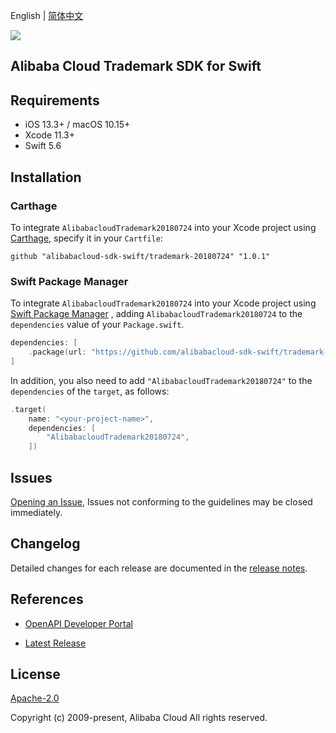 English | [简体中文](README-CN.md)

![](https://aliyunsdk-pages.alicdn.com/icons/AlibabaCloud.svg)

## Alibaba Cloud Trademark SDK for Swift

## Requirements

- iOS 13.3+ / macOS 10.15+
- Xcode 11.3+
- Swift 5.6

## Installation

### Carthage

To integrate `AlibabacloudTrademark20180724` into your Xcode project using [Carthage](https://github.com/Carthage/Carthage), specify it in your `Cartfile`:

```ogdl
github "alibabacloud-sdk-swift/trademark-20180724" "1.0.1"
```

### Swift Package Manager

To integrate `AlibabacloudTrademark20180724` into your Xcode project using [Swift Package Manager](https://swift.org/package-manager/) , adding `AlibabacloudTrademark20180724` to the `dependencies` value of your `Package.swift`.

```swift
dependencies: [
    .package(url: "https://github.com/alibabacloud-sdk-swift/trademark-20180724.git", from: "1.0.1")
]
```

In addition, you also need to add `"AlibabacloudTrademark20180724"` to the `dependencies` of the `target`, as follows:

```swift
.target(
    name: "<your-project-name>",
    dependencies: [
        "AlibabacloudTrademark20180724",
    ])
```

## Issues

[Opening an Issue](https://github.com/alibabacloud-sdk-swift/trademark-20180724/issues/new), Issues not conforming to the guidelines may be closed immediately.

## Changelog

Detailed changes for each release are documented in the [release notes](./ChangeLog.txt).

## References

* [OpenAPI Developer Portal](https://next.api.alibabacloud.com/home)
- [Latest Release](https://github.com/alibabacloud-sdk-swift/trademark-20180724)

## License

[Apache-2.0](http://www.apache.org/licenses/LICENSE-2.0)

Copyright (c) 2009-present, Alibaba Cloud All rights reserved.
